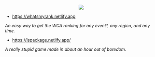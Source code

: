 <p align="center">
  <img src="https://github-readme-stats.vercel.app/api?username=louismeunier&show_icons=true&theme=tokyonight&count_private=true">
</p>

- https://whatsmyrank.netlify.app

*An easy way to get the WCA ranking for any event\*, any region, and any time.*

- https://ispackage.netlify.app/

*A really stupid game made in about an hour out of boredom.*
